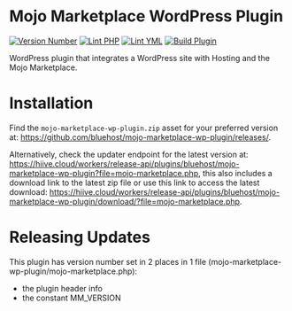 # Mojo Marketplace WordPress Plugin

[![Version Number](https://img.shields.io/github/v/release/bluehost/mojo-marketplace-wp-plugin?color=21a0ed&labelColor=333333)](https://github.com/bluehost/mojo-marketplace-wp-plugin/releases)
[![Lint PHP](https://github.com/bluehost/mojo-marketplace-wp-plugin/actions/workflows/lint-php.yml/badge.svg?branch=main)](https://github.com/bluehost/mojo-marketplace-wp-plugin/actions/workflows/lint-php.yml)
[![Lint YML](https://github.com/bluehost/mojo-marketplace-wp-plugin/actions/workflows/lint-yml.yml/badge.svg)](https://github.com/bluehost/mojo-marketplace-wp-plugin/actions/workflows/lint-yml.yml)
[![Build Plugin](https://github.com/bluehost/mojo-marketplace-wp-plugin/actions/workflows/upload-artifact-on-push.yml/badge.svg)](https://github.com/bluehost/mojo-marketplace-wp-plugin/actions/workflows/upload-artifact-on-push.yml)

WordPress plugin that integrates a WordPress site with Hosting and the Mojo Marketplace.

# Installation

Find the `mojo-marketplace-wp-plugin.zip` asset for your preferred version at: https://github.com/bluehost/mojo-marketplace-wp-plugin/releases/.

Alternatively, check the updater endpoint for the latest version at: https://hiive.cloud/workers/release-api/plugins/bluehost/mojo-marketplace-wp-plugin?file=mojo-marketplace.php, this also includes a download link to the latest zip file or use this link to access the latest download: https://hiive.cloud/workers/release-api/plugins/bluehost/mojo-marketplace-wp-plugin/download/?file=mojo-marketplace.php.

# Releasing Updates

This plugin has version number set in 2 places in 1 file (mojo-marketplace-wp-plugin/mojo-marketplace.php):

- the plugin header info
- the constant MM_VERSION
